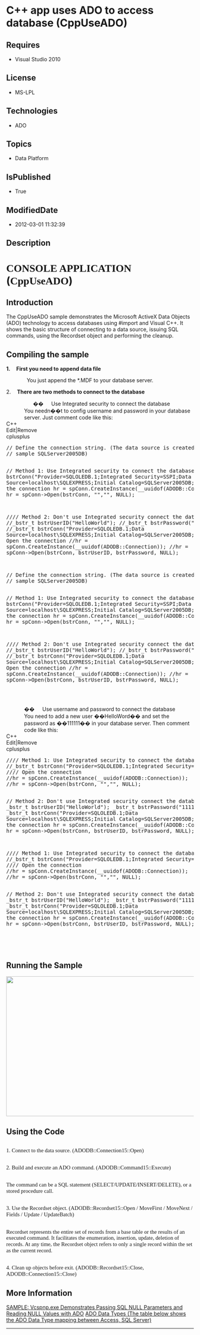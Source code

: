 # C++ app uses ADO to access database (CppUseADO)
## Requires
* Visual Studio 2010
## License
* MS-LPL
## Technologies
* ADO
## Topics
* Data Platform
## IsPublished
* True
## ModifiedDate
* 2012-03-01 11:32:39
## Description

<h1><span style="font-family:������">CONSOLE APPLICATION</span> (<span style="font-family:������">CppUseADO</span>)</h1>
<h2>Introduction</h2>
<p class="MsoNormal">The CppUseADO sample demonstrates the Microsoft ActiveX Data Objects (ADO) technology to access databases using #import and Visual C&#43;&#43;. It shows the basic structure of connecting to a data source, issuing SQL commands, using the Recordset
 object and performing the cleanup.<span style="">&nbsp; </span><span style=""></span></p>
<h2><span style="">Compiling the sample </span></h2>
<p class="MsoListParagraph" style=""><b style=""><span style=""><span style="">1.<span style="font:7.0pt &quot;Times New Roman&quot;">&nbsp;&nbsp;&nbsp;&nbsp;&nbsp;&nbsp;
</span></span></span></b><b style=""><span style="">First you need to append data file
</span></b></p>
<p class="MsoNormal"><span style=""><span style="">&nbsp;&nbsp;&nbsp;&nbsp;&nbsp;&nbsp;&nbsp;&nbsp;&nbsp;&nbsp;&nbsp;&nbsp;&nbsp;
</span>You just append the *.MDF to your database server.<b style=""> </b></span></p>
<p class="MsoListParagraphCxSpFirst" style=""><span style=""><span style="">2.<span style="font:7.0pt &quot;Times New Roman&quot;">&nbsp;&nbsp;&nbsp;&nbsp;&nbsp;&nbsp;
</span></span></span><b style=""><span style="">There are two methods to connect to the database</span></b><span style="">
</span></p>
<p class="MsoListParagraphCxSpLast" style="margin-top:0cm; margin-right:0cm; margin-bottom:0cm; margin-left:54.0pt; margin-bottom:.0001pt; line-height:normal; text-autospace:none">
<span style="font-family:Symbol"><span style="">��<span style="font:7.0pt &quot;Times New Roman&quot;">&nbsp;&nbsp;&nbsp;&nbsp;&nbsp;&nbsp;&nbsp;&nbsp;
</span></span></span>Use Integrated security to connect the database</p>
<p class="MsoNormal" style="margin-top:0cm; margin-right:0cm; margin-bottom:0cm; margin-left:36.0pt; margin-bottom:.0001pt; line-height:normal; text-autospace:none">
<span style="">You needn��t to config username and password in your database server. Just comment code like this:
</span></p>
<div class="scriptcode">
<div class="pluginEditHolder" pluginCommand="mceScriptCode">
<div class="title"><span>C&#43;&#43;</span></div>
<div class="pluginLinkHolder"><span class="pluginEditHolderLink">Edit</span>|<span class="pluginRemoveHolderLink">Remove</span>
</div>
<span class="hidden">cplusplus</span>
<pre class="hidden">
// Define the connection string. (The data source is created in the 
// sample SQLServer2005DB)


// Method 1: Use Integrated security to connect the database. 
_bstr_t bstrConn(&quot;Provider=SQLOLEDB.1;Integrated Security=SSPI;Data Source=localhost\\SQLEXPRESS;Initial Catalog=SQLServer2005DB;&quot;);
// Open the connection
hr = spConn.CreateInstance(__uuidof(ADODB::Connection));
hr = spConn-&gt;Open(bstrConn, &quot;&quot;,&quot;&quot;, NULL);


//// Method 2: Don't use Integrated security connect the database.
//_bstr_t bstrUserID(&quot;HelloWorld&quot;);
//_bstr_t bstrPassword(&quot;111111&quot;);
//_bstr_t bstrConn(&quot;Provider=SQLOLEDB.1;Data Source=localhost\\SQLEXPRESS;Initial Catalog=SQLServer2005DB;&quot;);
//// Open the connection
//hr = spConn.CreateInstance(__uuidof(ADODB::Connection));
//hr = spConn-&gt;Open(bstrConn, bstrUserID, bstrPassword, NULL);

</pre>
<pre id="codePreview" class="cplusplus">
// Define the connection string. (The data source is created in the 
// sample SQLServer2005DB)


// Method 1: Use Integrated security to connect the database. 
_bstr_t bstrConn(&quot;Provider=SQLOLEDB.1;Integrated Security=SSPI;Data Source=localhost\\SQLEXPRESS;Initial Catalog=SQLServer2005DB;&quot;);
// Open the connection
hr = spConn.CreateInstance(__uuidof(ADODB::Connection));
hr = spConn-&gt;Open(bstrConn, &quot;&quot;,&quot;&quot;, NULL);


//// Method 2: Don't use Integrated security connect the database.
//_bstr_t bstrUserID(&quot;HelloWorld&quot;);
//_bstr_t bstrPassword(&quot;111111&quot;);
//_bstr_t bstrConn(&quot;Provider=SQLOLEDB.1;Data Source=localhost\\SQLEXPRESS;Initial Catalog=SQLServer2005DB;&quot;);
//// Open the connection
//hr = spConn.CreateInstance(__uuidof(ADODB::Connection));
//hr = spConn-&gt;Open(bstrConn, bstrUserID, bstrPassword, NULL);

</pre>
</div>
</div>
<div class="endscriptcode">&nbsp;</div>
<p class="MsoNormal" style="margin-top:0cm; margin-right:0cm; margin-bottom:0cm; margin-left:36.0pt; margin-bottom:.0001pt; line-height:normal; text-autospace:none">
<span style=""></span></p>
<p class="MsoListParagraph" style="margin-top:0cm; margin-right:0cm; margin-bottom:0cm; margin-left:54.0pt; margin-bottom:.0001pt; text-indent:-18.0pt; line-height:normal; text-autospace:none">
<span style="font-family:Symbol"><span style="">��<span style="font:7.0pt &quot;Times New Roman&quot;">&nbsp;&nbsp;&nbsp;&nbsp;&nbsp;&nbsp;&nbsp;&nbsp;
</span></span></span>Use username and password to connect the database</p>
<p class="MsoNormal" style="margin-top:0cm; margin-right:0cm; margin-bottom:0cm; margin-left:36.0pt; margin-bottom:.0001pt; line-height:normal; text-autospace:none">
<span style="">You need to add a new user ��HelloWord�� and set the password as ��111111�� in your database server. Then comment code like this:
</span></p>
<div class="scriptcode">
<div class="pluginEditHolder" pluginCommand="mceScriptCode">
<div class="title"><span>C&#43;&#43;</span></div>
<div class="pluginLinkHolder"><span class="pluginEditHolderLink">Edit</span>|<span class="pluginRemoveHolderLink">Remove</span>
</div>
<span class="hidden">cplusplus</span>
<pre class="hidden">
//// Method 1: Use Integrated security to connect the database. 
//_bstr_t bstrConn(&quot;Provider=SQLOLEDB.1;Integrated Security=SSPI;Data Source=localhost\\SQLEXPRESS;Initial Catalog=SQLServer2005DB;&quot;);
//// Open the connection
//hr = spConn.CreateInstance(__uuidof(ADODB::Connection));
//hr = spConn-&gt;Open(bstrConn, &quot;&quot;,&quot;&quot;, NULL);


// Method 2: Don't use Integrated security connect the database.
_bstr_t bstrUserID(&quot;HelloWorld&quot;);
_bstr_t bstrPassword(&quot;111111&quot;);
_bstr_t bstrConn(&quot;Provider=SQLOLEDB.1;Data Source=localhost\\SQLEXPRESS;Initial Catalog=SQLServer2005DB;&quot;);
// Open the connection
hr = spConn.CreateInstance(__uuidof(ADODB::Connection));
hr = spConn-&gt;Open(bstrConn, bstrUserID, bstrPassword, NULL);

</pre>
<pre id="codePreview" class="cplusplus">
//// Method 1: Use Integrated security to connect the database. 
//_bstr_t bstrConn(&quot;Provider=SQLOLEDB.1;Integrated Security=SSPI;Data Source=localhost\\SQLEXPRESS;Initial Catalog=SQLServer2005DB;&quot;);
//// Open the connection
//hr = spConn.CreateInstance(__uuidof(ADODB::Connection));
//hr = spConn-&gt;Open(bstrConn, &quot;&quot;,&quot;&quot;, NULL);


// Method 2: Don't use Integrated security connect the database.
_bstr_t bstrUserID(&quot;HelloWorld&quot;);
_bstr_t bstrPassword(&quot;111111&quot;);
_bstr_t bstrConn(&quot;Provider=SQLOLEDB.1;Data Source=localhost\\SQLEXPRESS;Initial Catalog=SQLServer2005DB;&quot;);
// Open the connection
hr = spConn.CreateInstance(__uuidof(ADODB::Connection));
hr = spConn-&gt;Open(bstrConn, bstrUserID, bstrPassword, NULL);

</pre>
</div>
</div>
<div class="endscriptcode">&nbsp;</div>
<p class="MsoNormal"><span style=""></span></p>
<h2>Running the Sample</h2>
<p class="MsoNormal"><span style=""><img src="/site/view/file/53123/1/image.png" alt="" width="576" height="376" align="middle">
</span></p>
<h2>Using the Code</h2>
<h2><span style="font-size:11.0pt; line-height:115%; font-family:&quot;Calibri&quot;,&quot;sans-serif&quot;; font-weight:normal">1. Connect to the data source. (ADODB::Connection15::Open)
</span></h2>
<h2><span style="font-size:11.0pt; line-height:115%; font-family:&quot;Calibri&quot;,&quot;sans-serif&quot;; font-weight:normal">2. Build and execute an ADO command. (ADODB::Command15::Execute)
</span></h2>
<h2><span style="font-size:11.0pt; line-height:115%; font-family:&quot;Calibri&quot;,&quot;sans-serif&quot;; font-weight:normal">The command can be a SQL statement (SELECT/UPDATE/INSERT/DELETE), or a stored</span><span style="font-size:11.0pt; line-height:115%; font-family:&quot;Calibri&quot;,&quot;sans-serif&quot;; font-weight:normal">
</span><span style="font-size:11.0pt; line-height:115%; font-family:&quot;Calibri&quot;,&quot;sans-serif&quot;; font-weight:normal">procedure call.
</span></h2>
<h2><span style="font-size:11.0pt; line-height:115%; font-family:&quot;Calibri&quot;,&quot;sans-serif&quot;; font-weight:normal">3. Use the Recordset object. (ADODB::Recordset15::Open / MoveFirst / MoveNext / Fields / Update / UpdateBatch)
</span></h2>
<h2><span style="font-size:11.0pt; line-height:115%; font-family:&quot;Calibri&quot;,&quot;sans-serif&quot;; font-weight:normal">Recordset represents the entire set of records from a base table or the results of an executed command. It facilitates the enumeration, insertion, update,
 deletion of records. At any time, the Recordset object refers to only a single record within the set as the current record.
</span></h2>
<h2><span style="font-size:11.0pt; line-height:115%; font-family:&quot;Calibri&quot;,&quot;sans-serif&quot;; font-weight:normal">4. Clean up objects before exit. (ADODB::Recordset15::Close, ADODB::Connection15::Close)
</span></h2>
<h2>More Information<span style="font-size:11.0pt; line-height:115%; font-family:&quot;Calibri&quot;,&quot;sans-serif&quot;; font-weight:normal">
</span></h2>
<a href="http://support.microsoft.com/kb/229088">SAMPLE: Vcspnp.exe Demonstrates Passing SQL NULL Parameters and Reading NULL Values with ADO</a>
<a href="http://www.w3schools.com/ADO/ado_datatypes.asp">ADO Data Types<span style="">
</span>(The table below shows the ADO Data Type mapping between Access, SQL Server)</a>
<hr>
<div><a href="http://go.microsoft.com/?linkid=9759640" style="margin-top:3px"><img alt="" src="http://bit.ly/onecodelogo">
</a></div>
